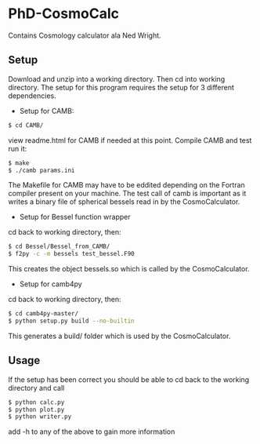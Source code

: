PhD-CosmoCalc
=============

Contains Cosmology calculator ala Ned Wright.

Setup
-----

Download and unzip into a working directory. Then cd into working directory.
The setup for this program requires the setup for 3 different dependencies.

- Setup for CAMB: 

```sh
$ cd CAMB/
```

view readme.html for CAMB if needed at this point. Compile CAMB and test run it:

```sh
$ make
$ ./camb params.ini
```

The Makefile for CAMB may have to be eddited depending on the Fortran compiler present on your machine.
The test call of camb is important as it writes a binary file of spherical bessels read in by the CosmoCalculator.

- Setup for Bessel function wrapper

cd back to working directory, then:

```sh
$ cd Bessel/Bessel_from_CAMB/
$ f2py -c -m bessels test_bessel.F90
```

This creates the object bessels.so which is called by the CosmoCalculator.

- Setup for camb4py

cd back to working directory, then:

```sh
$ cd camb4py-master/
$ python setup.py build --no-builtin
```

This generates a build/ folder which is used by the CosmoCalculator.

Usage
-----

If the setup has been correct you should be able to cd back to the working directory and call

```sh
$ python calc.py 
$ python plot.py 
$ python writer.py 
```

add -h to any of the above to gain more information 
